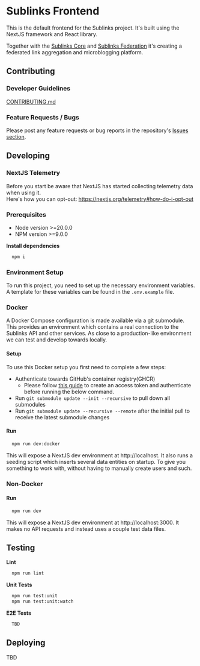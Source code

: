 # Sublinks Frontend
This is the default frontend for the Sublinks project. It's built using the NextJS framework and React library.

Together with the [Sublinks Core](https://github.com/participating-online/sublinks) and [Sublinks Federation](https://github.com/participating-online/sublinks-federation) it's creating a federated link aggregation and microblogging platform.

## Contributing

### Developer Guidelines

[CONTRIBUTING.md](CONTRIBUTING.md)

### Feature Requests / Bugs

Please post any feature requests or bug reports in the repository's [Issues section](https://github.com/participating-online/sublinks-frontend/issues).

## Developing

### NextJS Telemetry

Before you start be aware that NextJS has started collecting telemetry data when using it.  
Here's how you can opt-out: https://nextjs.org/telemetry#how-do-i-opt-out

### Prerequisites

* Node version >=20.0.0
* NPM version >=9.0.0

**Install dependencies**
```sh
  npm i
```

### Environment Setup

To run this project, you need to set up the necessary environment variables. A template for these variables can be found in the `.env.example` file.

### Docker

A Docker Compose configuration is made available via a git submodule. This provides an environment which contains a real connection to the Sublinks API and other services. As close to a production-like environment we can test and develop towards locally.

#### Setup

To use this Docker setup you first need to complete a few steps:

- Authenticate towards GitHub's container registry(GHCR)
  - Please follow [this guide](https://docs.github.com/en/packages/working-with-a-github-packages-registry/working-with-the-container-registry#authenticating-with-a-personal-access-token-classic) to create an access token and authenticate before running the below command.
- Run `git submodule update --init --recursive` to pull down all submodules
- Run `git submodule update --recursive --remote` after the initial pull to receive the latest submodule changes
 
#### Run

```sh
  npm run dev:docker
```

This will expose a NextJS dev environment at http://localhost. It also runs a seeding script which inserts several data entities on startup. To give you something to work with, without having to manually create users and such.

### Non-Docker

#### Run

```sh
  npm run dev
```

This will expose a NextJS dev environment at http://localhost:3000. It makes no API requests and instead uses a couple test data files.

## Testing

**Lint**
```sh
  npm run lint
```

**Unit Tests**
```sh
  npm run test:unit
  npm run test:unit:watch
```

**E2E Tests**
```sh
  TBD
```

## Deploying
TBD
